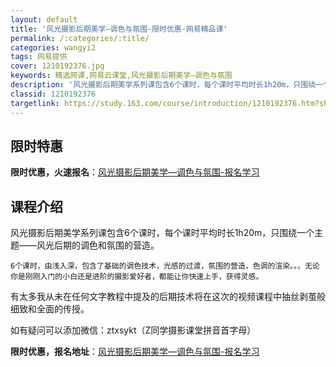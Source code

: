 ```yaml
---
layout: default
title: '风光摄影后期美学—调色与氛围-限时优惠-网易精品课'
permalink: /:categories/:title/
categories: wangyi2
tags: 网易提供
cover: 1210192376.jpg
keywords: 精选网课,网易云课堂,风光摄影后期美学—调色与氛围
description: '风光摄影后期美学系列课包含6个课时，每个课时平均时长1h20m，只围绕一个主题——风光后期的调色和氛围的营造。6个课时，'
classid: 1210192376
targetlink: https://study.163.com/course/introduction/1210192376.htm?share=1&shareId=1025206652&utm_campaign=share&utm_medium=iphoneShare&utm_source=&utm_u=1025206652
---
```


## 限时特惠

**限时优惠，火速报名**：[风光摄影后期美学—调色与氛围-报名学习](https://study.163.com/course/introduction/1210192376.htm?share=1&shareId=1025206652&utm_campaign=share&utm_medium=iphoneShare&utm_source=&utm_u=1025206652)

## 课程介绍

风光摄影后期美学系列课包含6个课时，每个课时平均时长1h20m，只围绕一个主题——风光后期的调色和氛围的营造。



    6个课时，由浅入深，包含了基础的调色技术，光感的过渡，氛围的营造，色调的渲染。。。无论你是刚刚入门的小白还是进阶的摄影爱好者，都能让你快速上手，获得灵感。

   有太多我从未在任何文字教程中提及的后期技术将在这次的视频课程中抽丝剥茧般细致和全面的传授。





如有疑问可以添加微信：ztxsykt（Z同学摄影课堂拼音首字母）

**限时优惠，报名地址**：[风光摄影后期美学—调色与氛围-报名学习](https://study.163.com/course/introduction/1210192376.htm?share=1&shareId=1025206652&utm_campaign=share&utm_medium=iphoneShare&utm_source=&utm_u=1025206652)

